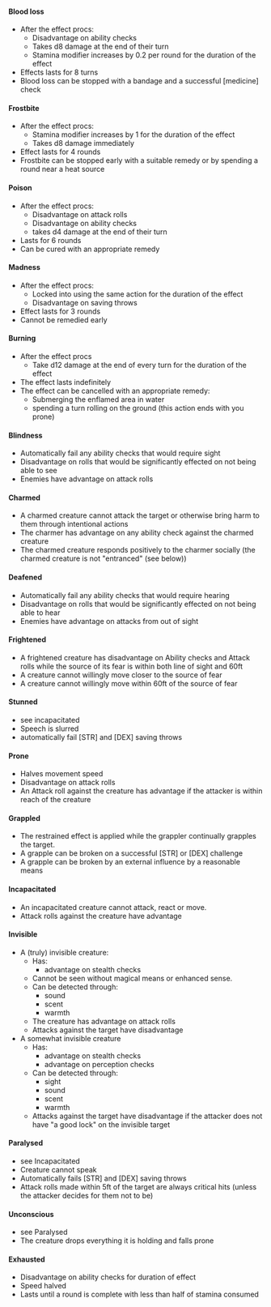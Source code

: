 #### Blood loss
- After the effect procs:
	- Disadvantage on ability checks
	- Takes d8 damage at the end of their turn
	- Stamina modifier increases by 0.2 per round for the duration of the effect
- Effects lasts for 8 turns
- Blood loss can be stopped with a bandage and a successful \[medicine\] check

#### Frostbite
- After the effect procs:
	- Stamina modifier increases by 1 for the duration of the effect
	- Takes d8 damage immediately
- Effect lasts for 4 rounds
- Frostbite can be stopped early with a suitable remedy or by spending a round near a heat source

#### Poison
- After the effect procs:
	- Disadvantage on attack rolls
	- Disadvantage on ability checks
	- takes d4 damage at the end of their turn
- Lasts for 6 rounds
- Can be cured with an appropriate remedy

#### Madness
- After the effect procs:
	- Locked into using the same action for the duration of the effect
	- Disadvantage on saving throws
- Effect lasts for 3 rounds
- Cannot be remedied early

#### Burning
- After the effect procs
	- Take d12 damage at the end of every turn for the duration of the effect
- The effect lasts indefinitely
- The effect can be cancelled with an appropriate remedy:
	- Submerging the enflamed area in water
	- spending a turn rolling on the ground (this action ends with you prone)

#### Blindness
- Automatically fail any ability checks that would require sight
- Disadvantage on rolls that would be significantly effected on not being able to see
- Enemies have advantage on attack rolls

#### Charmed
- A charmed creature cannot attack the target or otherwise bring harm to them through intentional actions
- The charmer has advantage on any ability check against the charmed creature
- The charmed creature responds positively to the charmer socially (the charmed creature is not "entranced" (see below))

#### Deafened
- Automatically fail any ability checks that would require hearing
- Disadvantage on rolls that would be significantly effected on not being able to hear
- Enemies have advantage on attacks from out of sight

#### Frightened
- A frightened creature has disadvantage on Ability checks and Attack rolls while the source of its fear is within both line of sight and 60ft
- A creature cannot willingly move closer to the source of fear 
- A creature cannot willingly move within 60ft of the source of fear

#### Stunned
- see incapacitated
- Speech is slurred
- automatically fail \[STR\] and \[DEX\] saving throws

#### Prone
- Halves movement speed
- Disadvantage on attack rolls
- An Attack roll against the creature has advantage if the attacker is within reach of the creature

#### Grappled 
- The restrained effect is applied while the grappler continually grapples the target. 
- A grapple can be broken on a successful \[STR\] or \[DEX\] challenge
- A grapple can be broken by an external influence by a reasonable means

#### Incapacitated
- An incapacitated creature cannot attack, react or move. 
- Attack rolls against the creature have advantage

#### Invisible
- A (truly) invisible creature:
	- Has:
		- advantage on stealth checks
	- Cannot be seen without magical means or enhanced sense.
	- Can be detected through:
		- sound
		- scent
		- warmth
	- The creature has advantage on attack rolls
	- Attacks against the target have disadvantage
- A somewhat invisible creature
	- Has:
		- advantage on stealth checks
		- advantage on perception checks
	- Can be detected through:
		- sight
		- sound
		- scent
		- warmth
	- Attacks against the target have disadvantage if the attacker does not have "a good lock" on the invisible target

#### Paralysed
- see Incapacitated
- Creature cannot speak
- Automatically fails [STR] and [DEX] saving throws
- Attack rolls made within 5ft of the target are always critical hits (unless the attacker decides for them not to be)

#### Unconscious
- see Paralysed
- The creature drops everything it is holding and falls prone

#### Exhausted
- Disadvantage on ability checks for duration of effect
- Speed halved
- Lasts until a round is complete with less than half of stamina consumed